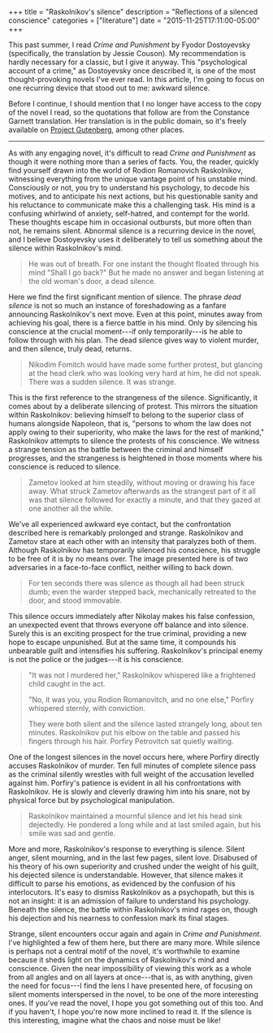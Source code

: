 +++
title = "Raskolnikov's silence"
description = "Reflections of a silenced conscience"
categories = ["literature"]
date = "2015-11-25T17:11:00-05:00"
+++

This past summer, I read _Crime and Punishment_ by Fyodor Dostoyevsky (specifically, the translation by Jessie Couson). My recommendation is hardly necessary for a classic, but I give it anyway. This "psychological account of a crime," as Dostoyevsky once described it, is one of the most thought-provoking novels I've ever read. In this article, I'm going to focus on one recurring device that stood out to me: awkward silence.

<!--more-->

Before I continue, I should mention that I no longer have access to the copy of the novel I read, so the quotations that follow are from the Constance Garnett translation. Her translation is in the public domain, so it's freely available on [Project Gutenberg][gut], among other places.

* * *

As with any engaging novel, it's difficult to read _Crime and Punishment_ as though it were nothing more than a series of facts. You, the reader, quickly find yourself drawn into the world of Rodion Romanovich Raskolnikov, witnessing everything from the unique vantage point of his unstable mind. Consciously or not, you try to understand his psychology, to decode his motives, and to anticipate his next actions, but his questionable sanity and his reluctance to communicate make this a challenging task. His mind is a confusing whirlwind of anxiety, self-hatred, and contempt for the world. These thoughts escape him in occasional outbursts, but more often than not, he remains silent. Abnormal silence is a recurring device in the novel, and I believe Dostoyevsky uses it deliberately to tell us something about the silence within Raskolnikov's mind.

> He was out of breath. For one instant the thought floated through his mind "Shall I go back?" But he made no answer and began listening at the old woman's door, a dead silence.

Here we find the first significant mention of silence. The phrase _dead silence_ is not so much an instance of foreshadowing as a fanfare announcing Raskolnikov's next move. Even at this point, minutes away from achieving his goal, there is a fierce battle in his mind. Only by silencing his conscience at the crucial moment---if only temporarily---is he able to follow through with his plan. The dead silence gives way to violent murder, and then silence, truly dead, returns.

> Nikodim Fomitch would have made some further protest, but glancing at the head clerk who was looking very hard at him, he did not speak. There was a sudden silence. It was strange.

This is the first reference to the strangeness of the silence. Significantly, it comes about by a deliberate silencing of protest. This mirrors the situation within Raskolnikov: believing himself to belong to the superior class of humans alongside Napoleon, that is, "persons to whom the law does not apply owing to their superiority, who make the laws for the rest of mankind," Raskolnikov attempts to silence the protests of his conscience. We witness a strange tension as the battle between the criminal and himself progresses, and the strangeness is heightened in those moments where his conscience is reduced to silence.

> Zametov looked at him steadily, without moving or drawing his face away. What struck Zametov afterwards as the strangest part of it all was that silence followed for exactly a minute, and that they gazed at one another all the while.

We've all experienced awkward eye contact, but the confrontation described here is remarkably prolonged and strange. Raskolnikov and Zametov stare at each other with an intensity that paralyzes both of them. Although Raskolnikov has temporarily silenced his conscience, his struggle to be free of it is by no means over. The image presented here is of two adversaries in a face-to-face conflict, neither willing to back down.

> For ten seconds there was silence as though all had been struck dumb; even the warder stepped back, mechanically retreated to the door, and stood immovable.

This silence occurs immediately after Nikolay makes his false confession, an unexpected event that throws everyone off balance and into silence. Surely this is an exciting prospect for the true criminal, providing a new hope to escape unpunished. But at the same time, it compounds his unbearable guilt and intensifies his suffering. Raskolnikov's principal enemy is not the police or the judges---it is his conscience.

> "It was not I murdered her," Raskolnikov whispered like a frightened child caught in the act.
>
> "No, it was you, you Rodion Romanovitch, and no one else," Porfiry whispered sternly, with conviction.
>
> They were both silent and the silence lasted strangely long, about ten minutes. Raskolnikov put his elbow on the table and passed his fingers through his hair. Porfiry Petrovitch sat quietly waiting.

One of the longest silences in the novel occurs here, where Porfiry directly accuses Raskolnikov of murder. Ten full minutes of complete silence pass as the criminal silently wrestles with full weight of the accusation levelled against him. Porfiry's patience is evident in all his confrontations with Raskolnikov. He is slowly and cleverly drawing him into his snare, not by physical force but by psychological manipulation.

> Raskolnikov maintained a mournful silence and let his head sink dejectedly. He pondered a long while and at last smiled again, but his smile was sad and gentle.

More and more, Raskolnikov's response to everything is silence. Silent anger, silent mourning, and in the last few pages, silent love. Disabused of his theory of his own superiority and crushed under the weight of his guilt, his dejected silence is understandable. However, that silence makes it difficult to parse his emotions, as evidenced by the confusion of his interlocutors. It's easy to dismiss Raskolnikov as a psychopath, but this is not an insight: it is an admission of failure to understand his psychology. Beneath the silence, the battle within Raskolnikov's mind rages on, though his dejection and his nearness to confession mark its final stages.

Strange, silent encounters occur again and again in _Crime and Punishment_. I've highlighted a few of them here, but there are many more. While silence is perhaps not a central motif of the novel, it's worthwhile to examine because it sheds light on the dynamics of Raskolnikov's mind and conscience. Given the near impossibility of viewing this work as a whole from all angles and on all layers at once---that is, as with anything, given the need for focus---I find the lens I have presented here, of focusing on silent moments interspersed in the novel, to be one of the more interesting ones. If you've read the novel, I hope you got something out of this too. And if you haven't, I hope you're now more inclined to read it. If the silence is this interesting, imagine what the chaos and noise must be like!

[gut]: http://www.gutenberg.org/ebooks/2554
